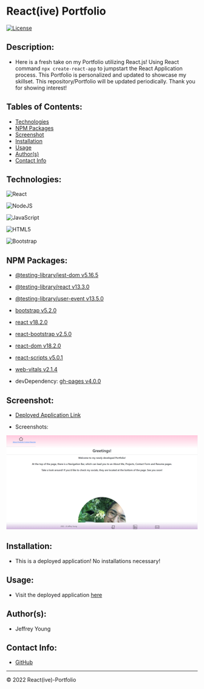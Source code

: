 # React(ive) Portfolio
[![License](https://img.shields.io/badge/License-BSD_3--Clause-blue.svg)](https://opensource.org/licenses/BSD-3-Clause)

## Description:
* Here is a fresh take on my Portfolio utilizing React.js! Using React command `npx create-react-app` to jumpstart the React Application process. This Portfolio is personalized and updated to showcase my skillset. This repository/Portfolio will be updated periodically. Thank you for showing interest!

## Tables of Contents:
* [Technologies](#technologies)
* [NPM Packages](#npm-packages)
* [Screenshot](#screenshot)
* [Installation](#installation)
* [Usage](#usage)
* [Author(s)](#authors)
* [Contact Info](#contact-info)

## Technologies:

![React](https://img.shields.io/badge/React-20232A?style=for-the-badge&logo=react&logoColor=61DAFB)

![NodeJS](https://img.shields.io/badge/node.js-6DA55F?style=for-the-badge&logo=node.js&logoColor=white)

![JavaScript](https://img.shields.io/badge/javascript-%23323330.svg?style=for-the-badge&logo=javascript&logoColor=%23F7DF1E)

![HTML5](https://img.shields.io/badge/html5-%23E34F26.svg?style=for-the-badge&logo=html5&logoColor=white)

![Bootstrap](https://img.shields.io/badge/Bootstrap-563D7C?style=for-the-badge&logo=bootstrap&logoColor=white)


## NPM Packages:

* [@testing-library/jest-dom v5.16.5](https://www.npmjs.com/package/@testing-library/jest-dom)

* [@testing-library/react v13.3.0](https://www.npmjs.com/package/@testing-library/react)

* [@testing-library/user-event v13.5.0](https://www.npmjs.com/package/@testing-library/user-event/v/13.5.0)

* [bootstrap v5.2.0](https://www.npmjs.com/package/bootstrap)

* [react v18.2.0](https://www.npmjs.com/package/react)

* [react-bootstrap v2.5.0](https://www.npmjs.com/package/react-bootstrap)

* [react-dom v18.2.0](https://www.npmjs.com/package/react-dom)

* [react-scripts v5.0.1](https://www.npmjs.com/package/react-scripts)

* [web-vitals v2.1.4](https://www.npmjs.com/package/web-vitals)

* devDependency: [gh-pages v4.0.0](https://www.npmjs.com/package/gh-pages)


## Screenshot:
* [Deployed Application Link](https://jeffymiyoung.github.io/React-ive--Portfolio/)

* Screenshots:

![Homepage my React Portfolio!](./src/assets/images/React%20Portfolio%20Screenshot.PNG)

## Installation:
* This is a deployed application! No installations necessary!

## Usage:
* Visit the deployed application [here](https://jeffymiyoung.github.io/React-ive--Portfolio/)

## Author(s):
* Jeffrey Young

## Contact Info:
* [GitHub](https://github.com/jeffymiyoung)

---
© 2022 React(ive)-Portfolio